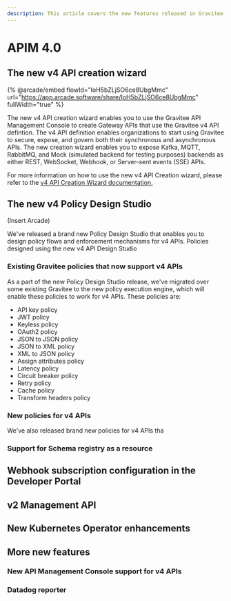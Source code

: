 ```yaml
---
description: This article covers the new features released in Gravitee 4.0
---
```


# APIM 4.0

## The new v4 API creation wizard

{% @arcade/embed flowId="IoH5bZLjSO6ce8UbgMmc" url="https://app.arcade.software/share/IoH5bZLjSO6ce8UbgMmc" fullWidth="true" %}

The new v4 API creation wizard enables you to use the Gravitee API Management Console to create Gateway APIs that use the Gravitee v4 API defintion. The v4 API definition enables organizations to start using Gravitee to secure, expose, and govern both their synchronous and asynchronous APIs. The new creation wizard enables you to expose Kafka, MQTT, RabbitMQ, and Mock (simulated backend for testing purposes) backends as either REST, WebSocket, Webhook, or Server-sent events (SSE) APIs.

For more information on how to use the new v4 API Creation wizard, please refer to the [v4 API Creation Wizard documentation. ](../../../guides/create-apis/how-to/v4-api-creation-wizard.md)

## The new v4 Policy Design Studio

(Insert Arcade)

We've released a brand new Policy Design Studio that enables you to design policy flows and enforcement mechanisms for v4 APIs. Policies designed using the new v4 API Design Studio&#x20;

### Existing Gravitee policies that now support v4 APIs

As a part of the new Policy Design Studio release, we've migrated over some existing Gravitee to the new policy execution engine, which will enable these policies to work for v4 APIs. These policies are:

* API key policy
* JWT policy
* Keyless policy
* OAuth2 policy
* JSON to JSON policy&#x20;
* JSON to XML policy
* XML to JSON policy
* Assign attributes policy&#x20;
* Latency policy&#x20;
* Circuit breaker policy&#x20;
* Retry policy&#x20;
* Cache policy&#x20;
* Transform headers policy

### New policies for v4 APIs

We've also released brand new policies for v4 APIs tha&#x20;

### Support for Schema registry as a resource

## Webhook subscription configuration in the Developer Portal

## v2 Management API

## New Kubernetes Operator enhancements

## More new features

### New API Management Console support for v4 APIs

### Datadog reporter

